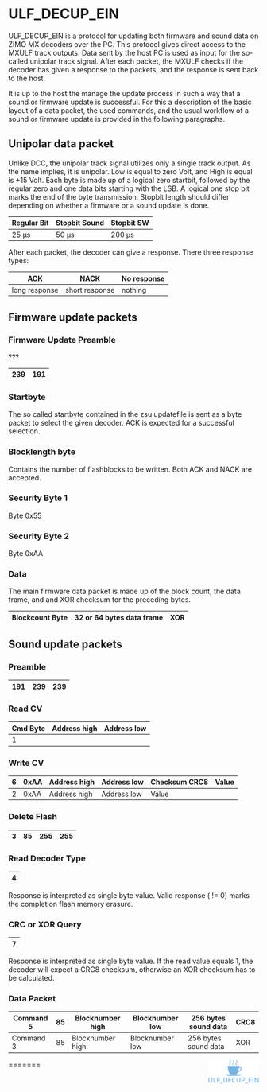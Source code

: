 # ULF_DECUP_EIN


ULF_DECUP_EIN is a protocol for updating both firmware and sound data on ZIMO MX decoders over the PC. This protocol gives direct access to the MXULF track outputs. Data sent by the host PC is used as input for the so-called unipolar track signal. After each packet, the MXULF checks if the decoder has given a response to the packets, and the response is sent back to the host.

It is up to the host the manage the update process in such a way that a sound or firmware update is successful. For this a description of the basic layout of a data packet, the used commands, and the usual workflow of a sound or firmware update is provided in the following paragraphs.

## Unipolar data packet

Unlike DCC, the unipolar track signal utilizes only a single track output. As the name implies, it is unipolar. Low is equal to zero Volt, and High is equal is +15 Volt.
Each byte is made up of a logical zero startbit, followed by the regular zero and one data bits starting with the LSB. A logical one stop bit marks the end of the byte transmission. Stopbit length should differ depending on whether a firmware or a sound update is done.

| Regular Bit | Stopbit Sound | Stopbit SW |
|---|---|---|
| 25 µs | 50 µs | 200 µs |

After each packet, the decoder can give a response. There three response types:

| ACK | NACK | No response |
|---|---|---|
| long response| short response | nothing

## Firmware update packets

### Firmware Update Preamble

???

| 239 | 191 |
| ---| --- |

### Startbyte
The so called startbyte contained in the zsu updatefile is sent as a byte packet to select the given decoder. ACK is expected for a successful selection.

### Blocklength byte

Contains the number of flashblocks to be written. Both ACK and NACK are accepted.

### Security Byte 1

Byte 0x55

### Security Byte 2

Byte 0xAA

### Data
The main firmware data packet is made up of the block count, the data frame, and and XOR checksum for the preceding bytes.

| Blockcount Byte | 32 or 64 bytes data frame | XOR |
| --- | --- | --- |

## Sound update packets

### Preamble

| 191 | 239 | 239 |
| --- | --- | --- |

### Read CV

| Cmd Byte | Address high | Address low |
| --- | --- | --- |
| 1 |  | |

### Write CV

| 6 | 0xAA | Address high | Address low | Checksum CRC8 | Value |
| --- |--- |--- |--- |--- |--- |
| 2 | 0xAA | Address high | Address low | Value |

### Delete Flash

| 3 | 85 | 255 | 255 |
| --- | --- | --- | --- |

### Read Decoder Type

| 4 |
| ---|

Response is interpreted as single byte value. Valid response ( != 0) marks the completion flash memory erasure.

### CRC or XOR Query

| 7 |
| ---|

Response is interpreted as single byte value. If the read value equals 1, the decoder will expect a CRC8 checksum, otherwise an XOR checksum has to be calculated.

### Data Packet

| Command 5 | 85 | Blocknumber high | Blocknumber low | 256 bytes sound data | CRC8 |
| --- |--- |--- |--- |--- |--- |
| Command 3 | 85 | Blocknumber high | Blocknumber low | 256 bytes sound data | XOR |


=======
<img src="data/images/logo.png" width="20%" align="right">


